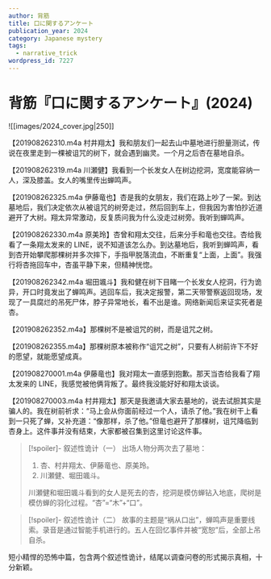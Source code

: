 ```yaml
---
author: 背筋
title: 口に関するアンケート
publication_year: 2024
category: Japanese mystery
tags:
  - narrative_trick
wordpress_id: 7227
---
```


# 背筋『口に関するアンケート』(2024)

![[images/2024_cover.jpg|250]]

【201908262310.m4a 村井翔太】我和朋友们一起去山中墓地进行胆量测试，传说在夜里走到一棵被诅咒的树下，就会遇到幽灵。一个月之后杏在墓地自杀。

【201908262319.m4a 川瀬健】我看到一个长发女人在树边挖洞，宽度能容纳一人，深及膝盖。女人的嘴里传出蝉鸣声。

【201908262325.m4a 伊藤竜也】杏是我的女朋友，我们在路上吵了一架。到达墓地后，我们决定依次从被诅咒的树旁走过，然后回到车上，但我因为害怕抄近道避开了大树。翔太异常激动，反复质问我为什么没走过树旁。我听到蝉鸣声。

【201908262330.m4a 原美玲】杏曾和翔太交往，后来分手和竜也交往。杏给我看了一条翔太发来的 LINE，说不知道该怎么办。到达墓地后，我听到蝉鸣声，看到杏开始攀爬那棵树并多次摔下，手指甲脱落流血，不断重复“上面，上面”。我强行将杏拖回车中，杏虽平静下来，但精神恍惚。

【201908262342.m4a 堀田颯斗】我和健在树下目睹一个长发女人挖洞，行为诡异，开口时竟发出了蝉鸣声。逃回车后，我决定报警，第二天带警察返回现场，发现了一具腐烂的吊死尸体，脖子异常地长，看不出是谁。网络新闻后来证实死者是杏。

【201908262352.m4a】那棵树不是被诅咒的树，而是诅咒之树。

【201908262355.m4a】那棵树原本被称作“诅咒之树”，只要有人树前许下不好的愿望，就能愿望成真。

【201908270001.m4a 伊藤竜也】我对翔太一直感到抱歉。那天当杏给我看了翔太发来的 LINE，我感觉被他俩背叛了。最终我没能好好和翔太谈谈。

【201908270003.m4a 村井翔太】那天是我邀请大家去墓地的，说去试胆其实是骗人的。我在树前祈求：“马上会从你面前经过一个人，请杀了他。”我在树干上看到一只死了蝉，又补充道：“像那样，杀了他。”但竜也避开了那棵树，诅咒降临到杏身上。这件事并没有结束，大家都被召集到这里讨论这件事。

> [!spoiler]- 叙述性诡计（一）
> 出场人物分两次去了墓地：
> 1. 杏、村井翔太、伊藤竜也、原美玲。
> 2. 川瀬健、堀田颯斗。
> 
> 川瀬健和堀田颯斗看到的女人是死去的杏，挖洞是模仿蝉钻入地底，爬树是模仿蝉的羽化过程。“杏”=“木”+“口”。

> [!spoiler]- 叙述性诡计（二）
> 故事的主题是“祸从口出”，蝉鸣声是重要线索。录音是通过智能手机进行的。五人在回忆事件并被“宽恕”后，全部上吊自杀。

短小精悍的恐怖中篇，包含两个叙述性诡计，结尾以调查问卷的形式揭示真相，十分新颖。